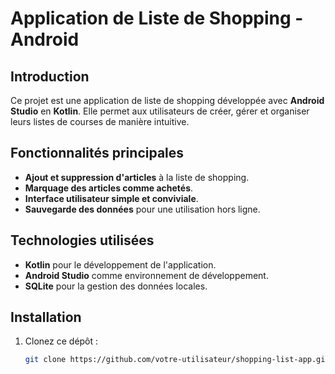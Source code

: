 # Application de Liste de Shopping - Android

## Introduction

Ce projet est une application de liste de shopping développée avec **Android Studio** en **Kotlin**. Elle permet aux utilisateurs de créer, gérer et organiser leurs listes de courses de manière intuitive.

## Fonctionnalités principales

- **Ajout et suppression d'articles** à la liste de shopping.
- **Marquage des articles comme achetés**.
- **Interface utilisateur simple et conviviale**.
- **Sauvegarde des données** pour une utilisation hors ligne.

## Technologies utilisées

- **Kotlin** pour le développement de l'application.
- **Android Studio** comme environnement de développement.
- **SQLite** pour la gestion des données locales.

## Installation

1. Clonez ce dépôt :
   ```bash
   git clone https://github.com/votre-utilisateur/shopping-list-app.git
